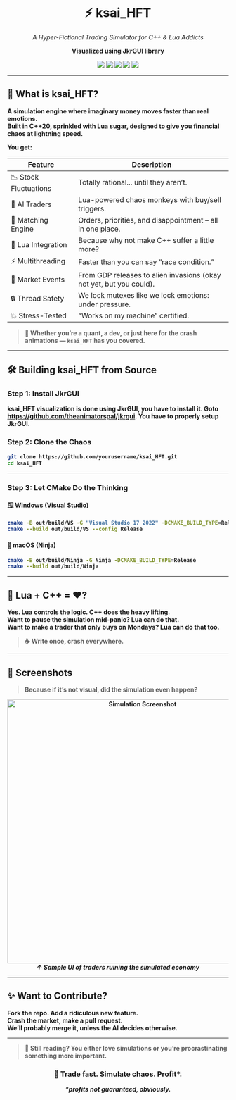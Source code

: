 <h1 align="center">⚡ ksai_HFT</h1>
<p align="center"><i>A Hyper-Fictional Trading Simulator for C++ & Lua Addicts</i></p>
<p align="center"><b> Visualized using JkrGUI library </p>

<p align="center">
  <img src="https://img.shields.io/badge/build-chaotic-orange?style=flat-square&logo=github" />
  <img src="https://img.shields.io/badge/events-massive-blue?style=flat-square&logo=eventbrite" />
  <img src="https://img.shields.io/badge/latency-microseconds-critical?style=flat-square&logo=stopwatch" />
  <img src="https://img.shields.io/badge/market%20crashes-intentional-red?style=flat-square&logo=acm" />
  <img src="https://img.shields.io/badge/api-lua%20interop%20%26%20abuse-yellowgreen?style=flat-square&logo=lua" />
</p>

---

## 🧠 What is ksai_HFT?

A simulation engine where imaginary money moves faster than real emotions.  
Built in C++20, sprinkled with Lua sugar, designed to give you financial chaos at lightning speed.

You get:

| Feature                  | Description                                                                 |
|--------------------------|-----------------------------------------------------------------------------|
| 📉 Stock Fluctuations    | Totally rational... until they aren’t.                                     |
| 🧠 AI Traders            | Lua-powered chaos monkeys with buy/sell triggers.                          |
| 🔄 Matching Engine       | Orders, priorities, and disappointment – all in one place.                 |
| 🧩 Lua Integration       | Because why not make C++ suffer a little more?                             |
| ⚡ Multithreading        | Faster than you can say “race condition.”                                  |
| 🧪 Market Events         | From GDP releases to alien invasions (okay not yet, but you could).        |
| 🔒 Thread Safety         | We lock mutexes like we lock emotions: under pressure.                     |
| 💥 Stress-Tested         | “Works on my machine” certified.                                           |

> 💸 Whether you’re a quant, a dev, or just here for the crash animations — `ksai_HFT` has you covered.

---

## 🛠️ Building ksai_HFT from Source

### Step 1: Install JkrGUI

ksai_HFT visualization is done using JkrGUI, you have to install it. Goto https://github.com/theanimatorspal/jkrgui. You have to properly setup JkrGUI.

### Step 2: Clone the Chaos

```bash
git clone https://github.com/yourusername/ksai_HFT.git
cd ksai_HFT
```

---

### Step 3: Let CMake Do the Thinking

#### 🪟 Windows (Visual Studio)

```bash
cmake -B out/build/VS -G "Visual Studio 17 2022" -DCMAKE_BUILD_TYPE=Release
cmake --build out/build/VS --config Release
```

#### 🐧 macOS (Ninja)

```bash
cmake -B out/build/Ninja -G Ninja -DCMAKE_BUILD_TYPE=Release
cmake --build out/build/Ninja
```

---

## 🧩 Lua + C++ = ♥️?

Yes. Lua controls the logic. C++ does the heavy lifting.  
Want to pause the simulation mid-panic? Lua can do that.  
Want to make a trader that only buys on Mondays? Lua can do that too.

> ☕ Write once, crash everywhere.

---

## 📸 Screenshots

> Because if it’s not visual, did the simulation even happen?

<p align="center">
  <img src="https://github.com/user-attachments/assets/5af4cd75-911b-4e6e-ba6b-00e668f5f08b" alt="Simulation Screenshot" width="600"/>
  <br/>
  <i>↑ Sample UI of traders ruining the simulated economy</i>
</p>

---

## ✨ Want to Contribute?

Fork the repo. Add a ridiculous new feature.  
Crash the market, make a pull request.  
We’ll probably merge it, unless the AI decides otherwise.

---

> 🧠 Still reading? You either love simulations or you’re procrastinating something more important.

<h3 align="center">🚀 Trade fast. Simulate chaos. Profit*.</h3>
<p align="center"><i>*profits not guaranteed, obviously.</i></p>
